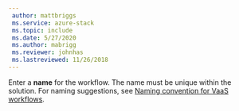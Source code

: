 ```yaml
---
 author: mattbriggs
 ms.service: azure-stack
 ms.topic: include
 ms.date: 5/27/2020
 ms.author: mabrigg
 ms.reviewer: johnhas
 ms.lastreviewed: 11/26/2018
---
```


Enter a **name** for the workflow. The name must be unique within the solution. For naming suggestions, see [Naming convention for VaaS workflows](../azure-stack-vaas-best-practice.md#naming-convention-for-vaas-workflows).